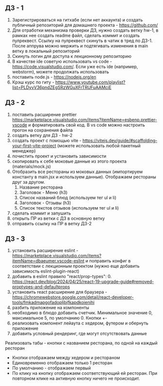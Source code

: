 ## ДЗ - 1
1. Зарегистрироваться на гитхабе (если нет аккаунта) и создать публичный репозиторий для домашнего проекта - https://github.com/
2. Для отработки механизма проверки ДЗ, нужно создать ветку hw-1, в рамках нее создать readme файл, сделать коммит и создать пулреквест. Ссылку на пулреквест скинуть в чатик в тред по ДЗ-1. После аппрува можно мержить и подтягивать изменения в main ветку в локальный репозиторий
3. Скинуть логин для доступа к лекционному репозиторию
4. В качестве ide советую использовать vs code - https://code.visualstudio.com/. Если уже есть ide (например, webstorm), можете продолжать использовать
5. поставить node.js - https://nodejs.org/en
6. Крэш курс по гиту - https://www.youtube.com/playlist?list=PLDyvV36pndZEgSRzWGuXFrTRUFuAAMciE

## ДЗ - 2
1. поставить расширение prettier https://marketplace.visualstudio.com/items?itemName=esbenp.prettier-vscode и форматировать свой код. В vs code можно настроить прогон на сохранения файла
2. создать ветку для ДЗ - hw-2
3. создать проект с помощью vite - https://vitejs.dev/guide/#scaffolding-your-first-vite-project (можете использовать любой пакетный менеджер)
4. почистить проект и установить зависимости
5. скопировать к себе моковые данные из этого проекта (materials/mock.js)
6. Отобразить все рестораны из моковых данных (импортируем константу в main.jsx и используем данные). Отображаем рестораны друг за другом.
   1. Название ресторана
   2. Заголовок - Меню (h3)
   3. Список названий блюд (используем тег ul и li)
   4. Заголовок - Отзывы (h3)
   5. Список текстов отзывов (используем тег ul и li)
12. сделать коммит и запушить
13. открыть ПР из ветки с ДЗ в основную ветку
14. отправить ссылку на ПР в ветку ДЗ-2

## ДЗ - 3
1. установить расширение eslint - https://marketplace.visualstudio.com/items?itemName=dbaeumer.vscode-eslint и поправить конфиг в соответствии с лекционным проектом (нужно еще добавить зависимость eslint-plugin-react)
2. добавить в eslint правило "react/prop-types": 0. https://react.dev/blog/2024/04/25/react-19-upgrade-guide#removed-proptypes-and-defaultprops
3. установить react расширение для браузера - https://chromewebstore.google.com/detail/react-developer-tools/fmkadmapgofadopljbjfkapdkoienihi
4. разбить приложение на компоненты
5. необходимо в блюдо добавить счетчик. Минимальное значение 0, максимальное 5, по умолчанию 0. Кнопки +-
6. реализовать компонент лейаута с хедером, футером и обернуть приложение
7. добавить условный рендеринг, где могут отсутствовать данные 
 
Реализовать табы - кнопки с названием ресторана, по одной на каждый ресторан

* Кнопки отображаем между хедером и рестораном
* Единовременно отображаем только 1 ресторан
* По умолчанию - отображаем первый
* По клику на кнопку отображаем соответствующий ей ресторан. При повторном клике на активную кнопку ничего не происходит.